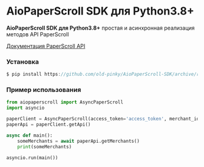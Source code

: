 # AioPaperScroll SDK для Python3.8+
**AioPaperScroll SDK для Python3.8+** простая и асинхронная реализация методов API PaperScroll

[Документация PaperScroll API](https://paperscroll.docs.apiary.io)

### Установка

```js
$ pip install https://github.com/old-pinky/AioPaperScroll-SDK/archive/refs/heads/main.zip
```

### Пример использования

```python
from aiopaperscroll import AsyncPaperScroll
import asyncio

paperClient = AsyncPaperScroll(access_token='access_token', merchant_id)
paperApi = paperClient.getApi()

async def main():
    someMerchants = await paperApi.getMerchants()
    print(someMerchants)

asyncio.run(main())
```